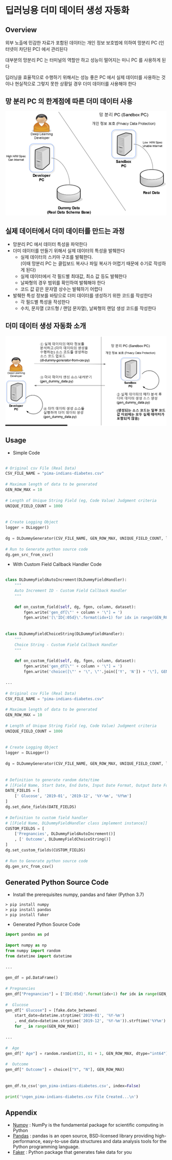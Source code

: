 
# 딥러닝용 더미 데이터 생성 자동화

## Overview

외부 노출에 민감한 자료가 포함된 데이터는 개인 정보 보호법에 의하여 망분리 PC (인터넷이 차단된 PC) 에서 관리된다

대부분의 망분리 PC 는 터미널의 역할만 하고 성능이 떨어지는 미니 PC 를 사용하게 된다

딥러닝을 효율적으로 수행하기 위해서는 성능 좋은 PC 에서 실제 데이터를 사용하는 것이나 현실적으로 그렇지 못한 상황일 경우 더미 데이터를 사용해야 한다


## 망 분리 PC 의 한계점에 따른 더미 데이터 사용

![](img/readme-01.png)


## 실제 데이터에서 더미 데이터를 만드는 과정

- 망분리 PC 에서 데이터 특성을 파악한다
- 더미 데이터를 만들기 위해서 실제 데이터의 특성을 발췌한다
    - 실제 데이터의 스키마 구조를 발췌한다.<br/>
    (이때 망분리 PC 는 클립보드 복사나 파일 복사가 어렵기 때문에 수기로 작성하게 된다)
    - 실제 데이터에서 각 필드별 최대값, 최소 값 등도 발췌한다
    - 날짜형의 경우 범위를 확인하여 발췌해야 한다
    - 코드 값 같은 문자열 상수는 발췌하기 어렵다
- 발췌한 특성 정보를 바탕으로 더미 데이터를 생성하기 위한 코드를 작성한다
    - 각 필드별 특성을 작성한다
    - 수치, 문자열 (코드형 / 랜덤 문자열), 날짜형의 랜덤 생성 코드를 작성한다


## 더미 데이터 생성 자동화 소개

![](img/readme-02.png)


## Usage

- Simple Code

```python

# Original csv File (Real Data)
CSV_FILE_NAME = "pima-indians-diabetes.csv"

# Maximum length of data to be generated
GEN_ROW_MAX = 10

# Length of Unique String Field (eg, Code Value) Judgment criteria
UNIQUE_FIELD_COUNT = 1000


# Create Logging Object
logger = DLLogger()

dg = DLDummyGenerator(CSV_FILE_NAME, GEN_ROW_MAX, UNIQUE_FIELD_COUNT, logger=logger)

# Run to Generate python source code
dg.gen_src_from_csv()

```


- With Custom Field Callback Handler Code

```python

class DLDummyFieldAutoIncrement(DLDummyFieldHandler):
    """
    Auto Increment ID - Custom Field Callback Handler
    """

    def on_custom_field(self, dg, fgen, column, dataset):
        fgen.write('gen_df[\"' + column + '\"] = ')
        fgen.write('[\'ID{:05d}\'.format(idx+1) for idx in range(GEN_ROW_MAX)]\n\n')


class DLDummyFieldChoiceString(DLDummyFieldHandler):
    """
    Choice String - Custom Field Callback Handler
    """

    def on_custom_field(self, dg, fgen, column, dataset):
        fgen.write('gen_df[\"' + column + '\"] = ')
        fgen.write('choice([\"' + '\", \"'.join(['Y', 'N']) + '\"], GEN_ROW_MAX)\n\n')

...

# Original csv File (Real Data)
CSV_FILE_NAME = "pima-indians-diabetes.csv"

# Maximum length of data to be generated
GEN_ROW_MAX = 10

# Length of Unique String Field (eg, Code Value) Judgment criteria
UNIQUE_FIELD_COUNT = 1000


# Create Logging Object
logger = DLLogger()

dg = DLDummyGenerator(CSV_FILE_NAME, GEN_ROW_MAX, UNIQUE_FIELD_COUNT, logger=logger)


# Definition to generate random date/time
# [[Field Name, Start Date, End Date, Input Date Format, Output Date Format]]
DATE_FIELDS = [
    [' Glucose', '2019-01', '2019-12', '%Y-%m', '%Y%m']
]
dg.set_date_fields(DATE_FIELDS)

# Definition to custom field handler
# [[Field Name, DLDummyFieldHandler class implement instance]]
CUSTOM_FIELDS = [
    ['Pregnancies', DLDummyFieldAutoIncrement()]
    , [' Outcome', DLDummyFieldChoiceString()]
]
dg.set_custom_fields(CUSTOM_FIELDS)

# Run to Generate python source code
dg.gen_src_from_csv()

```


## Generated Python Source Code

- Install the prerequisites numpy, pandas and faker (Python 3.7)

```
> pip install numpy
> pip install pandas
> pip install faker
```

- Generated Python Source Code

```python
import pandas as pd

import numpy as np
from numpy import random
from datetime import datetime

...

gen_df = pd.DataFrame()

# Pregnancies
gen_df["Pregnancies"] = ['ID{:05d}'.format(idx+1) for idx in range(GEN_ROW_MAX)]

#  Glucose
gen_df[" Glucose"] = [fake.date_between(
    start_date=datetime.strptime('2019-01', '%Y-%m')
    , end_date=datetime.strptime('2019-12', '%Y-%m')).strftime('%Y%m')
    for _ in range(GEN_ROW_MAX)]

...

#  Age
gen_df[" Age"] = random.randint(21, 81 + 1, GEN_ROW_MAX, dtype="int64")

#  Outcome
gen_df[" Outcome"] = choice(["Y", "N"], GEN_ROW_MAX)


gen_df.to_csv('gen_pima-indians-diabetes.csv', index=False)

print('\ngen_pima-indians-diabetes.csv File Created...\n')

```

## Appendix

- [Numpy](https://numpy.org/doc/stable/) : NumPy is the fundamental package for scientific computing in Python
- [Pandas](https://pandas.pydata.org/docs) : pandas is an open source, BSD-licensed library providing high-performance, easy-to-use data structures and data analysis tools for the Python programming language.
- [Faker](https://github.com/joke2k/faker) : Python package that generates fake data for you



